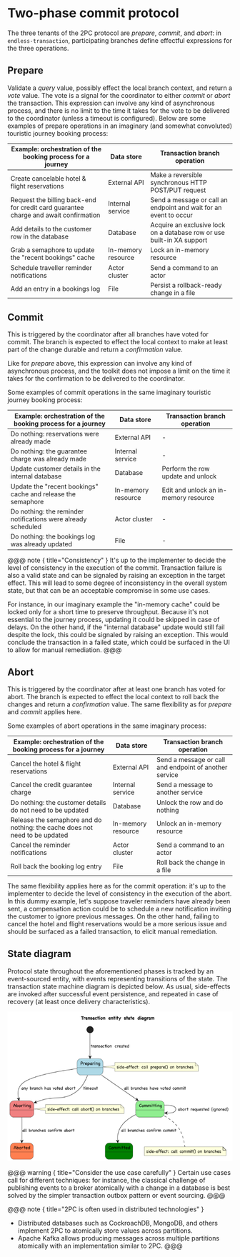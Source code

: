 # Two-phase commit protocol
The three tenants of the 2PC protocol are *prepare*, *commit*, and *abort*: in `endless-transaction`, participating branches define effectful expressions for the three operations.

## Prepare
Validate a *query* value, possibly effect the local branch context, and return a *vote* value. The vote is a signal for the coordinator to either *commit* or *abort* the transaction. This expression can involve any kind of asynchronous process, and there is no limit to the time it takes for the vote to be delivered to the coordinator (unless a timeout is configured).
Below are some examples of prepare operations in an imaginary (and somewhat convoluted) touristic journey booking process:

| Example: orchestration of the booking process for a journey                          | Data store         | Transaction branch operation                                           |
|--------------------------------------------------------------------------------------|--------------------|------------------------------------------------------------------------|
| Create cancelable hotel & flight reservations                                        | External API       | Make a reversible synchronous HTTP POST/PUT request                    |
| Request the billing back-end for credit card guarantee charge and await confirmation | Internal service   | Send a message or call an endpoint and wait for an event to occur      |
| Add details to the customer row in the database                                      | Database           | Acquire an exclusive lock on a database row or use built-in XA support |
| Grab a semaphore to update the "recent bookings" cache                               | In-memory resource | Lock an in-memory resource                                             |
| Schedule traveller reminder notifications                                            | Actor cluster      | Send a command to an actor                                             |
| Add an entry in a bookings log                                                       | File               | Persist a rollback-ready change in a file                              |

## Commit
This is triggered by the coordinator after all branches have voted for commit. The branch is expected to effect the local context to make at least part of the change durable and return a *confirmation* value.

Like for *prepare* above, this expression can involve any kind of asynchronous process, and the toolkit does not impose a limit on the time it takes for the confirmation to be delivered to the coordinator.

Some examples of commit operations in the same imaginary touristic journey booking process:

| Example: orchestration of the booking process for a journey   | Data store         | Transaction branch operation          |
|---------------------------------------------------------------|--------------------|---------------------------------------|
| Do nothing: reservations were already made                    | External API       | -                                     |
| Do nothing: the guarantee charge was already made             | Internal service   | -                                     |
| Update customer details in the internal database              | Database           | Perform the row update and unlock     |
| Update the "recent bookings" cache and release the semaphore  | In-memory resource | Edit and unlock an in-memory resource |
| Do nothing: the reminder notifications were already scheduled | Actor cluster      | -                                     |
| Do nothing: the bookings log was already updated              | File               | -                                     |

@@@ note { title="Consistency" }
It's up to the implementer to decide the level of consistency in the execution of the commit. Transaction failure is also a valid state and can be signaled by raising an exception in the target effect. This will lead to some degree of inconsistency in the overall system state, but that can be an acceptable compromise in some use cases.

For instance, in our imaginary example the "in-memory cache" could be locked only for a short time to preserve throughput. Because it's not essential to the journey process, updating it could be skipped in case of delays. On the other hand, if the "internal database" update would still fail despite the lock, this could be signaled by raising an exception. This would conclude the transaction in a failed state, which could be surfaced in the UI to allow for manual remediation.
@@@

## Abort

This is triggered by the coordinator after at least one branch has voted for abort. The branch is expected to effect the local context to roll back the changes and return a *confirmation* value. The same flexibility as for *prepare* and *commit* applies here.

Some examples of abort operations in the same imaginary process:

| Example: orchestration of the booking process for a journey                 | Data store         | Transaction branch operation                           |
|-----------------------------------------------------------------------------|--------------------|--------------------------------------------------------|
| Cancel the hotel & flight reservations                                      | External API       | Send a message or call and endpoint of another service |
| Cancel the credit guarantee charge                                          | Internal service   | Send a message to another service                      |
| Do nothing: the customer details do not need to be updated                  | Database           | Unlock the row and do nothing                          |
| Release the semaphore and do nothing: the cache does not need to be updated | In-memory resource | Unlock an in-memory resource                           |
| Cancel the reminder notifications                                           | Actor cluster      | Send a command to an actor                             |
| Roll back the booking log entry                                             | File               | Roll back the change in a file                         |

The same flexibility applies here as for the commit operation: it's up to the implementer to decide the level of consistency in the execution of the abort. In this dummy example, let's suppose traveler reminders have already been sent, a compensation action could be to schedule a new notification inviting the customer to ignore previous messages. On the other hand, failing to cancel the hotel and flight reservations would be a more serious issue and should be surfaced as a failed transaction, to elicit manual remediation.

## State diagram

Protocol state throughout the aforementioned phases is tracked by an event-sourced entity, with events representing transitions of the state. The transaction state machine diagram is depicted below. As usual, side-effects are invoked after successful event persistence, and repeated in case of recovery (at least once delivery characteristics).

<img src="diagrams/TransactionEntity.png"/>

@@@ warning { title="Consider the use case carefully" }
Certain use cases call for different techniques: for instance, the classical challenge of publishing events to a broker atomically with a change in a database is best solved by the simpler transaction outbox pattern or event sourcing.
@@@

@@@ note { title="2PC is often used in distributed technologies" }
- Distributed databases such as CockroachDB, MongoDB, and others implement 2PC to atomically store values across partitions.
- Apache Kafka allows producing messages across multiple partitions atomically with an implementation similar to 2PC.
@@@